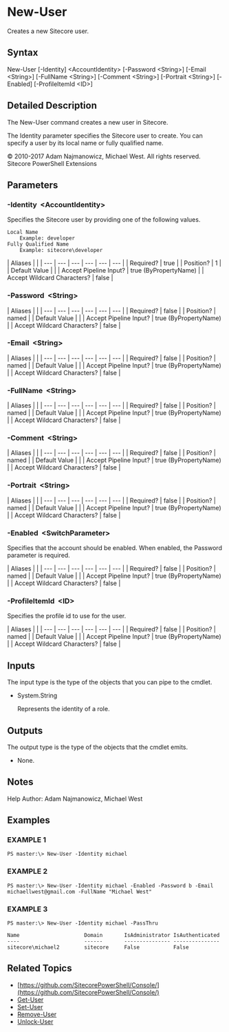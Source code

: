 # New-User

Creates a new Sitecore user.

## Syntax

New-User \[-Identity\] &lt;AccountIdentity&gt; \[-Password &lt;String&gt;\] \[-Email &lt;String&gt;\] \[-FullName &lt;String&gt;\] \[-Comment &lt;String&gt;\] \[-Portrait &lt;String&gt;\] \[-Enabled\] \[-ProfileItemId &lt;ID&gt;\]

## Detailed Description

The New-User command creates a new user in Sitecore.

The Identity parameter specifies the Sitecore user to create. You can specify a user by its local name or fully qualified name.

© 2010-2017 Adam Najmanowicz, Michael West. All rights reserved. Sitecore PowerShell Extensions

## Parameters

### -Identity  &lt;AccountIdentity&gt;

Specifies the Sitecore user by providing one of the following values.

```text
Local Name
    Example: developer
Fully Qualified Name
    Example: sitecore\developer 
```

| Aliases |  |
| --- | --- | --- | --- | --- | --- |
| Required? | true |
| Position? | 1 |
| Default Value |  |
| Accept Pipeline Input? | true \(ByPropertyName\) |
| Accept Wildcard Characters? | false |

### -Password  &lt;String&gt;

| Aliases |  |
| --- | --- | --- | --- | --- | --- |
| Required? | false |
| Position? | named |
| Default Value |  |
| Accept Pipeline Input? | true \(ByPropertyName\) |
| Accept Wildcard Characters? | false |

### -Email  &lt;String&gt;

| Aliases |  |
| --- | --- | --- | --- | --- | --- |
| Required? | false |
| Position? | named |
| Default Value |  |
| Accept Pipeline Input? | true \(ByPropertyName\) |
| Accept Wildcard Characters? | false |

### -FullName  &lt;String&gt;

| Aliases |  |
| --- | --- | --- | --- | --- | --- |
| Required? | false |
| Position? | named |
| Default Value |  |
| Accept Pipeline Input? | true \(ByPropertyName\) |
| Accept Wildcard Characters? | false |

### -Comment  &lt;String&gt;

| Aliases |  |
| --- | --- | --- | --- | --- | --- |
| Required? | false |
| Position? | named |
| Default Value |  |
| Accept Pipeline Input? | true \(ByPropertyName\) |
| Accept Wildcard Characters? | false |

### -Portrait  &lt;String&gt;

| Aliases |  |
| --- | --- | --- | --- | --- | --- |
| Required? | false |
| Position? | named |
| Default Value |  |
| Accept Pipeline Input? | true \(ByPropertyName\) |
| Accept Wildcard Characters? | false |

### -Enabled  &lt;SwitchParameter&gt;

Specifies that the account should be enabled. When enabled, the Password parameter is required.

| Aliases |  |
| --- | --- | --- | --- | --- | --- |
| Required? | false |
| Position? | named |
| Default Value |  |
| Accept Pipeline Input? | true \(ByPropertyName\) |
| Accept Wildcard Characters? | false |

### -ProfileItemId  &lt;ID&gt;

Specifies the profile id to use for the user.

| Aliases |  |
| --- | --- | --- | --- | --- | --- |
| Required? | false |
| Position? | named |
| Default Value |  |
| Accept Pipeline Input? | true \(ByPropertyName\) |
| Accept Wildcard Characters? | false |

## Inputs

The input type is the type of the objects that you can pipe to the cmdlet.

* System.String

  Represents the identity of a role. 

## Outputs

The output type is the type of the objects that the cmdlet emits.

* None. 

## Notes

Help Author: Adam Najmanowicz, Michael West

## Examples

### EXAMPLE 1

```text
PS master:\> New-User -Identity michael
```

### EXAMPLE 2

```text
PS master:\> New-User -Identity michael -Enabled -Password b -Email michaellwest@gmail.com -FullName "Michael West"
```

### EXAMPLE 3

```text
PS master:\> New-User -Identity michael -PassThru

Name                     Domain       IsAdministrator IsAuthenticated
----                     ------       --------------- ---------------
sitecore\michael2        sitecore     False           False
```

## Related Topics

* [https://github.com/SitecorePowerShell/Console/](https://github.com/SitecorePowerShell/Console/) 
* [Get-User](get-user.md)
* [Set-User](set-user.md)
* [Remove-User](remove-user.md)
* [Unlock-User](unlock-user.md)

